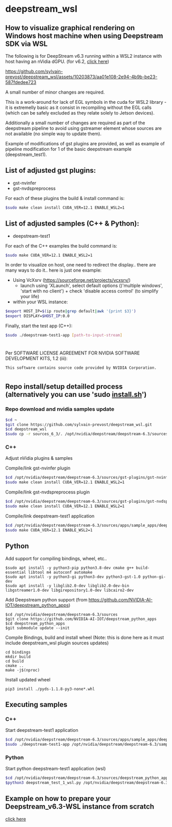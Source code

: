 # deepstream_wsl

## How to visualize graphical rendering on Windows host machine when using Deepstream SDK via WSL

The following is for DeepStream v6.3 running within a WSL2 instance with host having an nVidia dGPU.
(for v6.2, [click here](./README_6_2.md))

https://github.com/sylvain-prevost/deepstream_wsl/assets/10203873/aa01e108-2e94-4b9b-be23-587fdedee723

A small number of minor changes are required.

This is a work-around for lack of EGL symbols in the cuda for WSL2 library - it is extremelly basic as it consist in recompiling without the EGL calls (which can be safely excluded as they relate solely to Jetson devices).

Additionally a small number of changes are required as part of the deepstream pipeline to avoid using gstreamer element whose sources are not available (no simple way to update them).

Example of modifications of gst plugins are provided, as well as example of pipeline modification for 1 of the basic deepstream example (deepstream_test1).

## List of adjusted gst plugins:
- gst-nvinfer
- gst-nvdspreprocess

For each of these plugins the build & install command is:
```bash
$sudo make clean install CUDA_VER=12.1 ENABLE_WSL2=1
```

## List of adjusted samples (C++ & Python):
- deepstream-test1

For each of the C++ examples the build command is:
```bash
$sudo make CUDA_VER=12.1 ENABLE_WSL2=1
```

In order to visualize on host, one need to redirect the display.. there are many ways to do it.. here is just one example:
- Using VcXsrv (https://sourceforge.net/projects/vcxsrv/)
    - launch using 'XLaunch', select default options ()'multiple windows', 'start with no client') + check 'disable access control' (to simplify your life)
- within your WSL instance:
```bash
$export HOST_IP=$(ip route|grep default|awk '{print $3}')
$export DISPLAY=$HOST_IP:0.0
```

Finally, start the test app (C++):
```bash
$sudo ./deepstream-test1-app [path-to-input-stream]
```

#

Per SOFTWARE LICENSE AGREEMENT FOR NVIDIA SOFTWARE DEVELOPMENT KITS, 1.2 (iii):
```
This software contains source code provided by NVIDIA Corporation.
```

#

## Repo install/setup detailled process (alternatively you can use 'sudo [install.sh](./install.sh)')

### Repo download and nvidia samples update
``` bash
$cd ~
$git clone https://github.com/sylvain-prevost/deepstream_wsl.git
$cd deepstream_wsl
$sudo cp -r sources_6_3/. /opt/nvidia/deepstream/deepstream-6.3/sources
```

### C++

Adjust nVidia plugins & samples

Compile/link gst-nvinfer plugin
``` bash
$cd /opt/nvidia/deepstream/deepstream-6.3/sources/gst-plugins/gst-nvinfer
$sudo make clean install CUDA_VER=12.1 ENABLE_WSL2=1
```

Compile/link gst-nvdspreprocess plugin
``` bash
$cd /opt/nvidia/deepstream/deepstream-6.3/sources/gst-plugins/gst-nvdspreprocess
$sudo make clean install CUDA_VER=12.1 ENABLE_WSL2=1
```

Compile/link deepstream-test1 application
``` bash
$cd /opt/nvidia/deepstream/deepstream-6.3/sources/apps/sample_apps/deepstream-test1
$sudo make CUDA_VER=12.1 ENABLE_WSL2=1
```

## Python

Add support for compiling bindings, wheel, etc.. 
```
$sudo apt install -y python3-pip python3.8-dev cmake g++ build-essential libtool m4 autoconf automake
$sudo apt install -y python3-gi python3-dev python3-gst-1.0 python-gi-dev 
$sudo apt install -y libglib2.0-dev libglib2.0-dev-bin libgstreamer1.0-dev libgirepository1.0-dev libcairo2-dev
```

Add Deepstream python support (from https://github.com/NVIDIA-AI-IOT/deepstream_python_apps)
```
$cd /opt/nvidia/deepstream/deepstream-6.3/sources
$git clone https://github.com/NVIDIA-AI-IOT/deepstream_python_apps
$cd deepstream_python_apps
$git submodule update --init
```

Compile Bindings, build and install wheel (Note: this is done here as it must include deepstream_wsl plugin sources updates)
```
cd bindings
mkdir build
cd build
cmake ..
make -j$(nproc)
```

Install updated wheel
```
pip3 install ./pyds-1.1.8-py3-none*.whl
```

## Executing samples

### C++
Start deepstream-test1 application
``` bash
$cd /opt/nvidia/deepstream/deepstream-6.3/sources/apps/sample_apps/deepstream-test1
$sudo ./deepstream-test1-app /opt/nvidia/deepstream/deepstream-6.3/samples/streams/sample_720p.h264
```

### Python
Start python deepstream-test1 application (wsl)
``` bash
$cd /opt/nvidia/deepstream/deepstream-6.3/sources/deepstream_python_apps/apps/sample_apps/deepstream-test1
$python3 deepstream_test_1_wsl.py /opt/nvidia/deepstream/deepstream-6.3/samples/streams/sample_720p.h26
```

## Example on how to prepare your Deepstream_v6.3-WSL instance from scratch 
[click here](./Wsl_6_3_prep.md)

